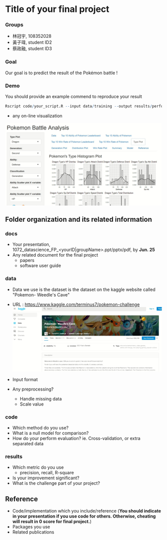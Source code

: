 # Title of your final project

### Groups
* 林冠宇, 108352028
* 黃子瑋, student ID2
* 蔡政融, student ID3

### Goal
Our goal is to predict the result of the Pokémon battle !

### Demo 
You should provide an example commend to reproduce your result
```R
Rscript code/your_script.R --input data/training --output results/performance.tsv
```
* any on-line visualization

![shinyscreenshot](shiny.JPG)

## Folder organization and its related information

### docs
* Your presentation, 1072_datascience_FP_<yourID|groupName>.ppt/pptx/pdf, by **Jun. 25**
* Any related document for the final project
  * papers
  * software user guide

### data

* Data we use is the dataset is the dataset on the kaggle website called "Pokemon- Weedle's Cave"
* URL : https://www.kaggle.com/terminus7/pokemon-challenge
![kagglesceenshot](dataset.JPG)

* Input format
* Any preprocessing?
  * Handle missing data
  * Scale value

### code

* Which method do you use?
* What is a null model for comparison?
* How do your perform evaluation? ie. Cross-validation, or extra separated data

### results

* Which metric do you use 
  * precision, recall, R-square
* Is your improvement significant?
* What is the challenge part of your project?

## Reference
* Code/implementation which you include/reference (__You should indicate in your presentation if you use code for others. Otherwise, cheating will result in 0 score for final project.__)
* Packages you use
* Related publications


